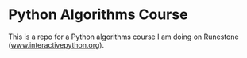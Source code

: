 # Python Algorithms Course
This is a repo for a Python algorithms course I am doing on Runestone (www.interactivepython.org).
